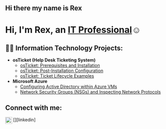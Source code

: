 ## Hi there my name is Rex
<h1>Hi, I'm Rex, an <a href="https://www.linkedin.com/in/rex-manley-600032343/">IT Professional</a>☺</h1>

<h2>👨‍💻 Information Technology Projects:</h2>

- <b>osTicket (Help Desk Ticketing System)</b>
  - [osTicket: Prerequisites and Installation](https://github.com/rexmanley/osticket-prereqs)
  - [osTicket: Post-Installation Configuration](https://github.com/rexmanley/post-install-config)
  - [osTicket: Ticket Lifecycle Examples](https://github.com/rexmanley/ticket-lifecycle)
- <b>Microsoft Azure</b>
  - [Configuring Active Directory within Azure VMs](https://github.com/jrexmanley/configure-ad)
  - [Network Security Groups (NSGs) and Inspecting Network Protocols](https://github.com/rexmanley/azure-network-protocols)

<h2>Connect with me:</h2>


[<img align="left" alt="Rex | LinkedIn" width="22px" src="https://www.linkedin.com/in/rex-manley-600032343/" />][linkedin]



